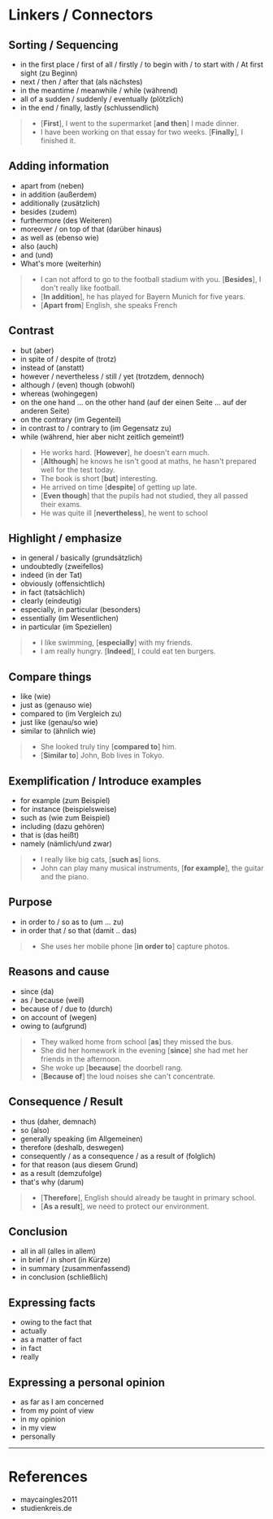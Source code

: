 # Linkers / Connectors

## Sorting / Sequencing

- in the first place / first of all / firstly / to begin with / to start with / At first sight (zu Beginn)
- next / then / after that (als nächstes)
- in the meantime / meanwhile / while (während)
- all of a sudden / suddenly / eventually  (plötzlich)
- in the end / finally, lastly (schlussendlich)



> - [**First**], I went to the supermarket [**and then**] I made dinner.
> - I have been working on that essay for two weeks. [**Finally**], I finished it.



## Adding information

- apart from (neben)
- in addition (außerdem)
- additionally (zusätzlich)
- besides (zudem)
- furthermore (des Weiteren)
- moreover / on top of that (darüber hinaus)
- as well as (ebenso wie)
- also (auch)
- and (und)
- What's more (weiterhin)



> - I can not afford to go to the football stadium with you. [**Besides**], I don't really like football.
> - [**In addition**], he has played for Bayern Munich for five years.
> - [**Apart from**] English, she speaks French



## Contrast

- but (aber)
- in spite of / despite of (trotz)
- instead of (anstatt)
- however / nevertheless / still / yet (trotzdem, dennoch)
- although / (even) though (obwohl)
- whereas (wohingegen)
- on the one hand ... on the other hand (auf der einen Seite ... auf der anderen Seite)
- on the contrary (im Gegenteil)
- in contrast to / contrary to  (im Gegensatz zu)
- while (während, hier aber nicht zeitlich gemeint!)



> - He works hard. [**However**], he doesn't earn much.
> - [**Although**] he knows he isn't good at maths, he hasn't prepared well for the test today.
> - The book is short [**but**] interesting.
> - He arrived on time [**despite**] of getting up late.
> - [**Even though**] that the pupils had not studied, they all passed their exams. 
> - He was quite ill [**nevertheless**], he went to school



## Highlight / emphasize

- in general / basically (grundsätzlich)
- undoubtedly (zweifellos)
- indeed (in der Tat)
- obviously (offensichtlich)
- in fact (tatsächlich)
- clearly (eindeutig)
- especially, in particular (besonders)
- essentially (im Wesentlichen)
- in particular (im Speziellen)



> - I like swimming, [**especially**] with my friends.
> - I am really hungry. [**Indeed**], I could eat ten burgers.



## Compare things

- like (wie)
- just as (genauso wie)
- compared to (im Vergleich zu)
- just like (genau/so wie)
- similar to (ähnlich wie)



> - She looked truly tiny [**compared to**] him.
> - [**Similar to**] John, Bob lives in Tokyo.



## Exemplification / Introduce examples

- for example (zum Beispiel)
- for instance (beispielsweise)
- such as (wie zum Beispiel)
- including (dazu gehören)
- that is (das heißt)
- namely (nämlich/und zwar)



> - I really like big cats, [**such as**] lions.
> - John can play many musical instruments, [**for example**], the guitar and the piano.



## Purpose

- in order to / so as to (um ... zu)
- in order that / so that (damit .. das)



> - She uses her mobile phone [**in order to**] capture photos.



## Reasons and cause

- since (da)
- as / because (weil)
- because of / due to (durch)
- on account of (wegen)
- owing to (aufgrund)



> - They walked home from school [**as**] they missed the bus.
> - She did her homework in the evening [**since**] she had met her friends in the afternoon. 
> - She woke up [**because**] the doorbell rang. 
> - [**Because of**] the loud noises she can't concentrate. 



## Consequence / Result

- thus (daher, demnach)
- so (also)
- generally speaking (im Allgemeinen)
- therefore (deshalb, deswegen)
- consequently / as a consequence / as a result of (folglich)
- for that reason (aus diesem Grund)
- as a result (demzufolge)
- that's why (darum)



> - [**Therefore**], English should already be taught in primary school.
> - [**As a result**], we need to protect our environment.



## Conclusion

- all in all (alles in allem)
- in brief / in short (in Kürze)
- in summary (zusammenfassend)
- in conclusion (schließlich)



## Expressing facts

- owing to the fact that
- actually
- as a matter of fact
- in fact
- really



## Expressing a personal opinion

- as far as I am concerned
- from my point of view
- in my opinion
- in my view
- personally



---



# References

- maycaingles2011
- studienkreis.de

